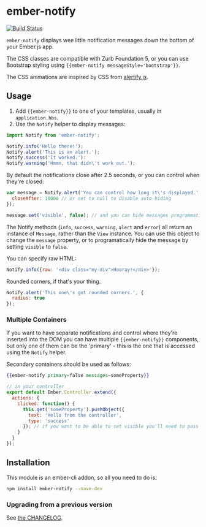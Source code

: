 # ember-notify

[![Build Status](https://travis-ci.org/aexmachina/ember-notify.png)](https://travis-ci.org/aexmachina/ember-notify)

`ember-notify` displays wee little notification messages down the bottom of your Ember.js app.

The CSS classes are compatible with Zurb Foundation 5, or you can use Bootstrap styling using `{{ember-notify messageStyle='bootstrap'}}`.

The CSS animations are inspired by CSS from [alertify.js](http://fabien-d.github.io/alertify.js/).

## Usage

1. Add `{{ember-notify}}` to one of your templates, usually in `application.hbs`.
2. Use the `Notify` helper to display messages: 

```js
import Notify from 'ember-notify';

Notify.info('Hello there!');
Notify.alert('This is an alert.');
Notify.success('It worked.'):
Notify.warning('Hmmn, that didn\'t work out.');
```

By default the notifications close after 2.5 seconds, or you can control when they're closed:

```js
var message = Notify.alert('You can control how long it\'s displayed.', {
  closeAfter: 10000 // or set to null to disable auto-hiding
});

message.set('visible', false); // and you can hide messages programmatically.
```

The Notify methods (`info`, `success`, `warning`, `alert` and `error`) all return an instance of `Message`, rather than the `View` instance. You can use this object to change the `message` property, or to programatically hide the message by setting `visible` to `false`.

You can specify raw HTML:

```js
Notify.info({raw: '<div class="my-div">Hooray!</div>'});
```

Rounded corners, if that's your thing.

```js
Notify.alert('This one\'s got rounded corners.', {
  radius: true
});
```

### Multiple Containers

If you want to have separate notifications and control where they're inserted into the DOM you can 
have multiple `{{ember-notify}}` components, but only one of them can be the 'primary' - this is the
one that is accessed using the `Notify` helper.

Secondary containers should be used as follows:

```hbs
{{ember-notify primary=false messages=someProperty}} 
```

```js
// in your controller
export default Ember.Controller.extend({
  actions: {
    clicked: function() {
      this.get('someProperty').pushObject({
        text: 'Hello from the controller',
        type: 'success'
      }); // if you want to be able to set visible you'll need to pass an Ember.Object 
    }
  }
});
```

## Installation

This module is an ember-cli addon, so all you need to do is:

```sh
npm install ember-notify --save-dev
```

### Upgrading from a previous version

See [the CHANGELOG](CHANGELOG.md).
